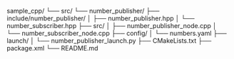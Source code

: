 sample_cpp/
└── src/
    └── number_publisher/
        ├── include/number_publisher/
        │   ├── number_publisher.hpp
        │   └── number_subscriber.hpp
        ├── src/
        │   ├── number_publisher_node.cpp
        │   └── number_subscriber_node.cpp
        ├── config/
        │   └── numbers.yaml
        ├── launch/
        │   └── number_publisher_launch.py
        ├── CMakeLists.txt
        ├── package.xml
        └── README.md
